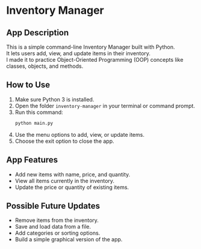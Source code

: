 # Inventory Manager

## App Description
This is a simple command-line Inventory Manager built with Python.  
It lets users add, view, and update items in their inventory.  
I made it to practice Object-Oriented Programming (OOP) concepts like classes, objects, and methods.

## How to Use
1. Make sure Python 3 is installed.  
2. Open the folder `inventory-manager` in your terminal or command prompt.  
3. Run this command:
    ```bash
    python main.py
    ```
4. Use the menu options to add, view, or update items.
5. Choose the exit option to close the app.

## App Features
- Add new items with name, price, and quantity.
- View all items currently in the inventory.
- Update the price or quantity of existing items.

## Possible Future Updates
- Remove items from the inventory.
- Save and load data from a file.
- Add categories or sorting options.
- Build a simple graphical version of the app.
